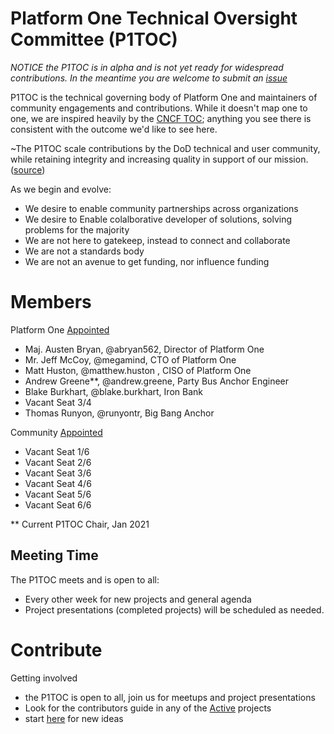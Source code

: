 # Platform One Technical Oversight Committee (P1TOC)
*NOTICE the P1TOC is in alpha and is not yet ready for widespread contributions. In the meantime you are welcome to submit an [issue](https://repo1.dso.mil/platform-one/p1toc/-/issues/new)*

P1TOC is the technical governing body of Platform One and maintainers of community engagements and contributions. While it doesn't map one to one, we are inspired heavily by the [CNCF TOC](https://github.com/cncf/toc); anything you see there is consistent with the outcome we'd like to see here.

\~The P1TOC scale contributions by the DoD technical and user community, while retaining integrity and increasing quality in support of our mission. ([source](https://github.com/cncf/toc/blob/master/sigs/README.md))

As we begin and evolve:
- We desire to enable community partnerships across organizations
- We desire to Enable colalborative developer of solutions, solving problems for the majority
- We are not here to gatekeep, instead to connect and collaborate
- We are not a standards body
- We are not an avenue to get funding, nor influence funding

# Members

Platform One [Appointed](/policy/governance.md#platform-one-appointed)
- Maj. Austen Bryan, @abryan562, Director of Platform One
- Mr. Jeff McCoy, @megamind, CTO of Platform One
- Matt Huston, @matthew.huston , CISO of Platform One
- Andrew Greene**, @andrew.greene, Party Bus Anchor Engineer
- Blake Burkhart, @blake.burkhart, Iron Bank
- Vacant Seat 3/4
- Thomas Runyon, @runyontr, Big Bang Anchor

Community [Appointed](/policy/governance.md#community-appointed)
- Vacant Seat 1/6
- Vacant Seat 2/6
- Vacant Seat 3/6
- Vacant Seat 4/6
- Vacant Seat 5/6
- Vacant Seat 6/6

** Current P1TOC Chair, Jan 2021
## Meeting Time

The P1TOC meets and is open to all:
- Every other week for new projects and general agenda
- Project presentations (completed projects) will be scheduled as needed.

# Contribute

Getting involved 
- the P1TOC is open to all, join us for meetups and project presentations
- Look for the contributors guide in any of the [Active](/projects/active/) projects
- start [here](projects/proposals/README.md) for new ideas
